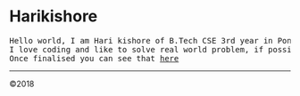 # Harikishore
<pre>Hello world, I am Hari kishore of B.Tech CSE 3rd year in Pondicherry Engineering College.
I love coding and like to solve real world problem, if possible, using codes and thereby simpify my works and life.
Once finalised you can see that <a href="#">here</a>
</pre>
<hr>
&copy;2018
